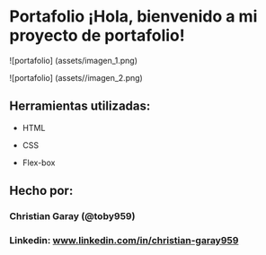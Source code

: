 # Portafolio ¡Hola, bienvenido a mi proyecto de portafolio!

![portafolio] (assets/imagen_1.png)

![portafolio] (assets//imagen_2.png)

## Herramientas utilizadas:

* HTML

* CSS

* Flex-box

## Hecho por:

### Christian Garay (@toby959)

### Linkedin: www.linkedin.com/in/christian-garay959
